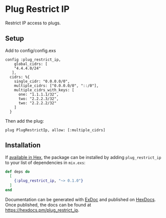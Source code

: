 # Plug Restrict IP

Restrict IP access to plugs. 

## Setup

Add to config/config.exs

    config :plug_restrict_ip,
        global_cidrs: [
        "4.4.4.0/24"
       ],
      cidrs: %{
        single_cidr: "0.0.0.0/0",
        multiple_cidrs: ["0.0.0.0/0", "::/0"],
        multiple_cidrs_with_keys: [
          one: "1.1.1.1/32",
          two: "2.2.2.3/32",
          two: "2.2.2.2/32"
        ]
      }
    
Then add the plug:

    plug PlugRestrictIp, allow: [:multiple_cidrs]


## Installation

If [available in Hex](https://hex.pm/docs/publish), the package can be installed
by adding `plug_restrict_ip` to your list of dependencies in `mix.exs`:

```elixir
def deps do
  [
    {:plug_restrict_ip, "~> 0.1.0"}
  ]
end
```

Documentation can be generated with [ExDoc](https://github.com/elixir-lang/ex_doc)
and published on [HexDocs](https://hexdocs.pm). Once published, the docs can
be found at <https://hexdocs.pm/plug_restrict_ip>.

